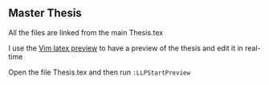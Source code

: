 Master Thesis
-------------

All the files are linked from the main Thesis.tex

I use the [Vim latex preview](https://github.com/xuhdev/vim-latex-live-preview)
to have a preview of the thesis and edit it in real-time

Open the file Thesis.tex and then run `:LLPStartPreview`
